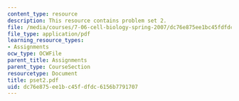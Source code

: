 ```yaml
---
content_type: resource
description: This resource contains problem set 2.
file: /media/courses/7-06-cell-biology-spring-2007/dc76e875ee1bc45fdfdc6156b7791707_pset2.pdf
file_type: application/pdf
learning_resource_types:
- Assignments
ocw_type: OCWFile
parent_title: Assignments
parent_type: CourseSection
resourcetype: Document
title: pset2.pdf
uid: dc76e875-ee1b-c45f-dfdc-6156b7791707
---
```

